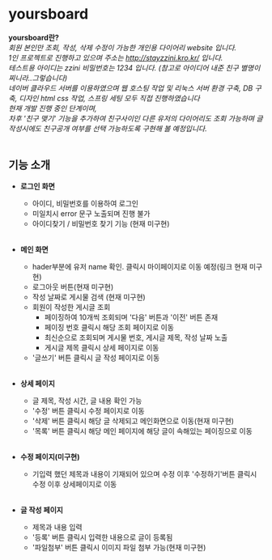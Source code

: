 # yoursboard
**yoursboard란?**<br>
*회원 본인만 조회, 작성, 삭제 수정이 가능한 개인용 다이어리 website 입니다.<br>
1인 프로젝트로 진행하고 있으며 주소는 http://stayzzini.kro.kr/ 입니다.<br>
테스트용 아이디는 zzini 비밀번호는 1234 입니다. (참고로 아이디어 내준 친구 별명이 찌니라..그렇습니다)<br>
네이버 클라우드 서버를 이용하였으며 웹 호스팅 작업 및 리눅스 서버 환경 구축, DB 구축, 디자인 html css 작업, 스프링 세팅 모두 직접 진행하였습니다<br>
현재 개발 진행 중인 단계이며,<br>
차후 '친구 맺기' 기능을 추가하여 친구사이인 다른 유저의 다이어리도 조회 가능하며 글 작성시에도 친구공개 여부를 선택 가능하도록 구현해 볼 예정입니다.*<br><br>

## 기능 소개
* **로그인 화면**
  * 아이디, 비밀번호를 이용하여 로그인
  * 미일치시 error 문구 노출되며 진행 불가
  * 아이디찾기 / 비밀번호 찾기 기능 (현재 미구현)<br><br>
  
* **메인 화면**
  * hader부분에 유저 name 확인. 클릭시 마이페이지로 이동 예정(링크 현재 미구현)
  * 로그아웃 버튼(현재 미구현)
  * 작성 날짜로 게시물 검색 (현재 미구현)
  * 회원이 작성한 게시글 조회
    * 페이징하여 10개씩 조회되며 '다음' 버튼과 '이전' 버튼 존재
    * 페이징 번호 클릭시 해당 조회 페이지로 이동
    * 최신순으로 조회되며 게시물 번호, 게시글 제목, 작성 날짜 노출
    * 게시글 제목 클릭시 상세 페이지로 이동
  * '글쓰기' 버튼 클릭시 글 작성 페이지로 이동<br><br>
  
* **상세 페이지**
  * 글 제목, 작성 시간, 글 내용 확인 가능
  * '수정' 버튼 클릭시 수정 페이지로 이동
  * '삭제' 버튼 클릭시 해당 글 삭제되고 메인화면으로 이동(현재 미구현)
  * '목록' 버튼 클릭시 해당 메인 페이지에 해당 글이 속해있는 페이징으로 이동<br><br>
  
* **수정 페이지(미구현)**
  * 기입력 했던 제목과 내용이 기재되어 있으며 수정 이후 '수정하기'버튼 클릭시 수정 이후 상세페이지로 이동<br><br>
  
* **글 작성 페이지**
  * 제목과 내용 입력
  * '등록' 버튼 클릭시 입력한 내용으로 글이 등록됨
  * '파일첨부' 버튼 클릭시 이미지 파일 첨부 가능(현재 미구현)<br><br>

